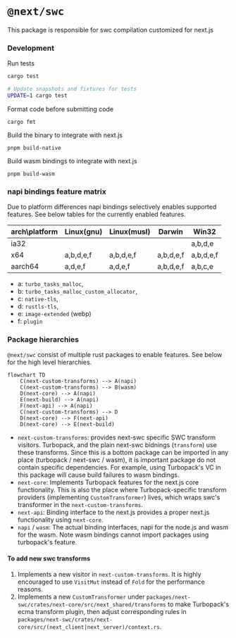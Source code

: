 # `@next/swc`

This package is responsible for swc compilation customized for next.js

### Development

Run tests

```sh
cargo test

# Update snapshots and fixtures for tests
UPDATE=1 cargo test
```

Format code before submitting code

```
cargo fmt
```

Build the binary to integrate with next.js

```
pnpm build-native
```

Build wasm bindings to integrate with next.js

```
pnpm build-wasm
```

### napi bindings feature matrix

Due to platform differences napi bindings selectively enables supported features.
See below tables for the currently enabled features.

| arch\platform | Linux(gnu) | Linux(musl) | Darwin    | Win32     |
| ------------- | ---------- | ----------- | --------- | --------- |
| ia32          |            |             |           | a,b,d,e   |
| x64           | a,b,d,e,f  | a,b,d,e,f   | a,b,d,e,f | a,b,d,e,f |
| aarch64       | a,d,e,f    | a,d,e,f     | a,b,d,e,f | a,b,c,e   |

- a: `turbo_tasks_malloc`,
- b: `turbo_tasks_malloc_custom_allocator`,
- c: `native-tls`,
- d: `rustls-tls`,
- e: `image-extended` (webp)
- f: `plugin`

### Package hierarchies

`@next/swc` consist of multiple rust packages to enable features. See below for the high level hierarchies.

```mermaid
flowchart TD
    C(next-custom-transforms) --> A(napi)
    C(next-custom-transforms) --> B(wasm)
    D(next-core) --> A(napi)
    E(next-build) --> A(napi)
    F(next-api) --> A(napi)
    C(next-custom-transforms) --> D
    D(next-core) --> F(next-api)
    D(next-core) --> E(next-build)
```

- `next-custom-transforms`: provides next-swc specific SWC transform visitors. Turbopack, and the plain next-swc bidnings (`transform`) use these transforms. Since this is a bottom package can be imported in any place (turbopack / next-swc / wasm), it is important package do not contain specific dependencies. For example, using Turbopack's VC in this package will cause build failures to wasm bindings.
- `next-core`: Implements Turbopack features for the next.js core functionality. This is also the place where Turbopack-specific transform providers (implementing `CustomTransformer`) lives, which wraps swc's transformer in the `next-custom-transforms`.
- `next-api`: Binding interface to the next.js provides a proper next.js functionality using `next-core`.
- `napi` / `wasm`: The actual binding interfaces, napi for the node.js and wasm for the wasm. Note wasm bindings cannot import packages using turbopack's feature.

#### To add new swc transforms

1. Implements a new visitor in `next-custom-transforms`. It is highly encouraged to use `VisitMut` instead of `Fold` for the performance reasons.
2. Implements a new `CustomTransformer` under `packages/next-swc/crates/next-core/src/next_shared/transforms` to make Turbopack's ecma transform plugin, then adjust corresponding rules in `packages/next-swc/crates/next-core/src/(next_client|next_server)/context.rs`.
